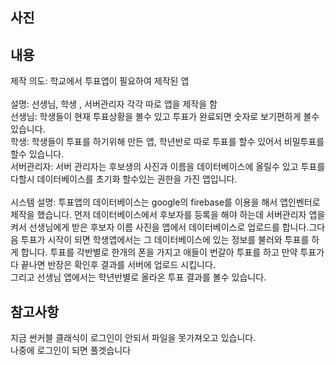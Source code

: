 ## 사진
## 내용
제작 의도: 학교에서 투표앱이 필요하여 제작된 앱<br>
<br>
설명: 선생님, 학생 , 서버관리자 각각 따로 앱을 제작을 함<br>
선생님: 학생들이 현재 투표상황을 볼수 있고 투표가 완료되면 숫자로 보기편하게 볼수 있습니다.<br>
학생: 학생들이 투표를 하기위해 만든 앱, 학년반로 따로 투표를 할수 있어서 비밀투표를 할수 있습니다.<br>
서버관리자: 서버 관리자는 후보생의 사진과 이름을 데이터베이스에 올릴수 있고 투표를 다할시 데이터베이스를 초기화 할수있는 권한을 가진 앱입니다.<br>
<br>
시스템 설명: 투표앱의 데이터베이스는 google의 firebase를 이용을 해서 앱인벤터로 제작을 했습니다. 먼저 데이터베이스에서 후보자를 등록을 해야 하는데 서버관리자 앱을 켜서 선생님에게 받은 후보자 이름 사진을 앱에서 데이터베이스로 업로드를 합니다.그다음 투표가 시작이 되면 학생앱에서는 그 데이터베이스에 있는 정보를 불러와 투표를 하게 합니다. 투표를 각반별로 한개의 폰을 가지고 애들이 번갈아 투표를 하고 만약 투표가 다 끝나면 반장은 확인후 결과를 서버에 업로드 시킵니다.<br>
그리고 선생님 앱에서는 학년반별로 올라온 투표 결과를 볼수 있습니다.<br>

## 참고사항
지금 썬커블 클래식이 로그인이 안되서 파일을 못가져오고 있습니다.<br>
나중에 로그인이 되면 풀겟습니다
